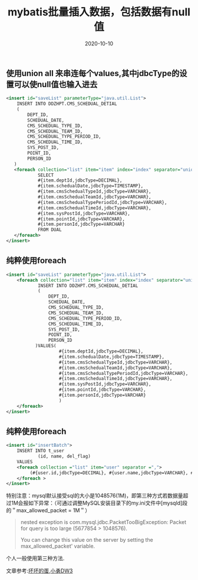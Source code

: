 ﻿---
layout: post
title: mybatis批量插入数据，包括数据有null值
date: '2020-10-10'
categories: 后端
---

## 使用union all 来串连每个values,其中jdbcType的设置可以使null值也输入进去

``` xml
<insert id="saveList" parameterType="java.util.List">
	INSERT INTO DDZHPT.CMS_SCHEDUAL_DETIAL
	(
		DEPT_ID,
		SCHEDUAL_DATE,
		CMS_SCHEDUAL_TYPE_ID,
		CMS_SCHEDUAL_TEAM_ID,
		CMS_SCHEDUAL_TYPE_PERIOD_ID,
		CMS_SCHEDUAL_TIME_ID,
		SYS_POST_ID,
		POINT_ID,
		PERSON_ID
   )
   <foreach collection="list" item="item" index="index" separator="union all">
   			SELECT
   			#{item.deptId,jdbcType=DECIMAL},
   			#{item.schedualDate,jdbcType=TIMESTAMP},
   			#{item.cmsSchedualTypeId,jdbcType=VARCHAR},
   			#{item.cmsSchedualTeamId,jdbcType=VARCHAR},
   			#{item.cmsSchedualTypePeriodId,jdbcType=VARCHAR},
   			#{item.cmsSchedualTimeId,jdbcType=VARCHAR},
   			#{item.sysPostId,jdbcType=VARCHAR},
   			#{item.pointId,jdbcType=VARCHAR},
   			#{item.personId,jdbcType=VARCHAR}
   			FROM DUAL
   </foreach>
</insert>
```

## 纯粹使用foreach

``` xml
<insert id="saveList" parameterType="java.util.List">
	<foreach collection="list" item="item" index="index" separator="union all">
			INSERT INTO DDZHPT.CMS_SCHEDUAL_DETIAL
			(
				DEPT_ID,
				SCHEDUAL_DATE,
				CMS_SCHEDUAL_TYPE_ID,
				CMS_SCHEDUAL_TEAM_ID,
				CMS_SCHEDUAL_TYPE_PERIOD_ID,
				CMS_SCHEDUAL_TIME_ID,
				SYS_POST_ID,
				POINT_ID,
				PERSON_ID
		   )VALUES(
		   			#{item.deptId,jdbcType=DECIMAL},
		   			#{item.schedualDate,jdbcType=TIMESTAMP},
		   			#{item.cmsSchedualTypeId,jdbcType=VARCHAR},
		   			#{item.cmsSchedualTeamId,jdbcType=VARCHAR},
		   			#{item.cmsSchedualTypePeriodId,jdbcType=VARCHAR},
		   			#{item.cmsSchedualTimeId,jdbcType=VARCHAR},
		   			#{item.sysPostId,jdbcType=VARCHAR},
		   			#{item.pointId,jdbcType=VARCHAR},
		   			#{item.personId,jdbcType=VARCHAR}
		   			)
	</foreach>
</insert>
```

## 纯粹使用foreach

``` xml
<insert id="insertBatch">
    INSERT INTO t_user
            (id, name, del_flag)
    VALUES
    <foreach collection ="list" item="user" separator =",">
         (#{user.id,jdbcType=DECIMAL}, #{user.name,jdbcType=VARCHAR}, #{user.delFlag,jdbcType=VARCHAR})
    </foreach >
</insert>
```

特别注意：mysql默认接受sql的大小是1048576(1M)，即第三种方式若数据量超过1M会报如下异常：（可通过调整MySQL安装目录下的my.ini文件中[mysqld]段的＂max_allowed_packet = 1M＂）


> nested exception is com.mysql.jdbc.PacketTooBigException: Packet for query is too large (5677854 > 1048576).
>
>You can change this value on the server by setting the max_allowed_packet' variable.


个人一般使用第三种方法.

文章参考:[坏坏的蛋](https://blog.csdn.net/qq_36015612/article/details/102518864),[小勇DW3](https://www.cnblogs.com/gxyandwmm/p/9565002.html)